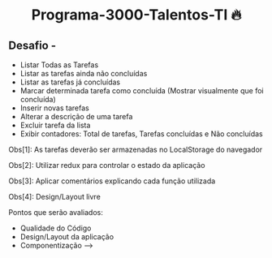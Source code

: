 <!-- Title -->
<h1 align="center"> Programa-3000-Talentos-TI 🔥</h1>

<!-- Subtitle -->
<h2> Desafio - </h2>


<!-- Sobre o Projeto -->
<!-- ## Links úteis -->
<!-- 
[Desafio backend](https://github.com/CollabCodeTech/backend-challenges?tab=readme-ov-file)

[Challenges](https://github.com/backend-br/desafios)
[Rent House](https://github.com/sahandghavidel/mern-estate) -->

<!-- ## 🚀 Sobre o Desafio

#### Crie, utilizando React com Redux, uma lista de tarefas (Todo), onde deverá ser possível:
<!--  -->
- Listar Todas as Tarefas
- Listar as tarefas ainda não concluídas
- Listar as tarefas já concluídas
- Marcar determinada tarefa como concluída (Mostrar visualmente que foi concluída)
- Inserir novas tarefas
- Alterar a descrição de uma tarefa
- Excluir tarefa da lista
- Exibir contadores: Total de tarefas, Tarefas concluídas e Não concluídas

Obs[1]: As tarefas deverão ser armazenadas no LocalStorage do navegador

Obs[2]: Utilizar redux para controlar o estado da aplicação

Obs[3]: Aplicar comentários explicando cada função utilizada

Obs[4]: Design/Layout livre

Pontos que serão avaliados:
- Qualidade do Código
- Design/Layout da aplicação
- Componentização -->